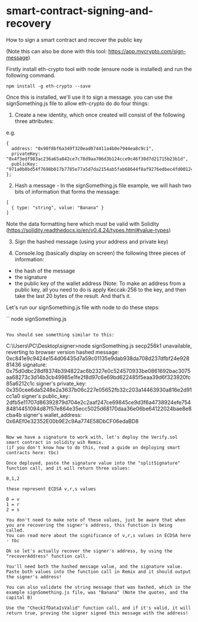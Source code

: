 # smart-contract-signing-and-recovery
How to sign a smart contract and recover the public key

(Note this can also be done with this tool: https://app.mycrypto.com/sign-message)

Firstly install eth-crypto tool with node (ensure node is installed) and run the following command.

```
npm install -g eth-crypto --save
```

Once this is installed, we'll use it to sign a message. you can use the signSomething.js file to allow eth-crypto do do four things:

1. Create a new identity, which once created will consist of the following three attributes:

e.g.

```
{
  address: "0x90f8bf6a349f320ead074411a4b0e7944ea8c9c1",
  privateKey: "0x4f3edf983ac236a65a842ce7c78d9aa706d3b124cce9c46f30d7d21715b23b1d",
  publicKey: "971a0b8bd54f7698b017b7785e77a5d7da2154ab5fab68644f8af9276edbec4fd00124caf2611fc58760992b7c4a575d6d1f6a875b68963dc868d06729efb2e5"
};
```

2. Hash a message - In the signSomething.js file example, we will hash two bits of information that forms the message:

```
[
  { type: "string", value: "Banana" }
]
```

Note the data formatting here which must be valid with Solidity (https://solidity.readthedocs.io/en/v0.4.24/types.html#value-types)

3. Sign the hashed message (using your address and private key)

4. Console.log (basically display on screen) the following three pieces of information:

- the hash of the message
- the signature 
- the public key of the wallet address (Note: To make an address from a public key, all you need to do is apply Keccak-256 to the key, and then take the last 20 bytes of the result. And that’s it.

Let's run our signSomething.js file with node to do these steps:

``
node signSomething.js
```

You should see something similar to this:

```
C:\Users\PC\Desktop\signer>node signSomething.js
secp256k1 unavailable, reverting to browser version
hashed message: 0xc841e9c9424e154d06435d7a59c01135e9dab938da708d237dfbf24e92881436
signature: 0x75d0dbc28df8374b394822ac6b2327e0c524570933be0861692bac3075aa68273c3d14b3cb49985e1fe2f8d97c6e69bd622485f5eaa39d6f323920fc85a6212c1c
signer's private_key: 0x350cee6da5248e2a3637b06c227e05652fb32c203a14463930a816e2d91cc1a0
signer's public_key: 2dfb5e11707d86392879d704e2c2aaf247ce69845ce9d3f6a4738924efe75484814451094d87f57e864e35ecc5025d68170daa36e06be64122024bae8e8cba4b
signer's wallet_address: 0x6AEf0e32352E00b9E2c9Aa774E58DbCF06edaBD8
```

Now we have a signature to work with, let's deploy the Verify.sol smart contract in solidity wih Remix.
(if you don't know how to do this, read a guide on deploying smart contracts here: tbc)

Once deployed, paste the signature value into the "splitSignature" function call, and it will return three values:

0,1,2

these represent ECDSA v,r,s values

0 = v
1 = r
2 = s

You don't need to make note of these values, just be aware that when you are recovering the signer's address, this function is being called. 
You can read more about the significance of v,r,s values in ECDSA here - tbc

Ok so let's actually recover the signer's address, by using the "recoverAddress" function call.

You'll need both the hashed message value, and the signature value. Paste both values into the function call in Remix and it should output the signer's address!

You can also validate the string message that was hashed, which in the example signSomething.js file, was "Banana" (Note the quotes, and the capital B)

Use the "CheckIfDataIsValid" function call, and if it's valid, it will return true, proving the signer signed this message with the address!



